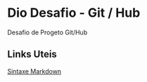 # Dio Desafio - Git / Hub
Desafio de Progeto Git/Hub


## Links Uteis
[Sintaxe Markdown](https://www.markdownguide.org/basic-syntax/)
